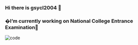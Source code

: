 ### Hi there is gsycl2004 👋
### �I’m currently working on National College Entrance Examination🔭

![code](https://github-readme-stats.vercel.app/api/top-langs/?username=gsycl2004&layout=compact&hide_border=true)

